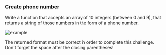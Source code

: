 ### Create phone number

Write a function that accepts an array of 10 integers (between 0 and 9), that returns a string of those numbers in the form of a phone number.

![example]()

The returned format must be correct in order to complete this challenge.
Don't forget the space after the closing parentheses!
